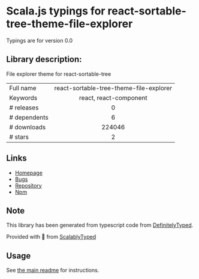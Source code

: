 
# Scala.js typings for react-sortable-tree-theme-file-explorer

Typings are for version 0.0

## Library description:
File explorer theme for react-sortable-tree

|                    |                 |
| ------------------ | :-------------: |
| Full name          | react-sortable-tree-theme-file-explorer |
| Keywords           | react, react-component |
| # releases         | 0 |
| # dependents       | 6 |
| # downloads        | 224046 |
| # stars            | 2 |

## Links
- [Homepage](https://github.com/frontend-collective/react-sortable-tree-theme-file-explorer)
- [Bugs](https://github.com/frontend-collective/react-sortable-tree-theme-file-explorer/issues)
- [Repository](https://github.com/frontend-collective/react-sortable-tree-theme-file-explorer)
- [Npm](https://www.npmjs.com/package/react-sortable-tree-theme-file-explorer)
    


## Note
This library has been generated from typescript code from [DefinitelyTyped](https://definitelytyped.org).

Provided with :purple_heart: from [ScalablyTyped](https://github.com/oyvindberg/ScalablyTyped)

## Usage
See [the main readme](../../readme.md) for instructions.


